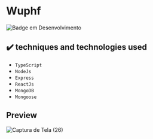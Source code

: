 # Wuphf
 
![Badge em Desenvolvimento](http://img.shields.io/static/v1?label=STATUS&message=EM%20DESENVOLVIMENTO&color=GREEN&style=for-the-badge)

## ✔️ techniques and technologies used

- ``TypeScript``
- ``NodeJs``
- ``Express``
- ``ReactJs``
- ``MongoDB``
- ``Mongoose``

## Preview

![Captura de Tela (26)](https://user-images.githubusercontent.com/89431335/153100985-9a9c1c27-2764-4d2e-ad15-f87b0fe6e3ca.png)

